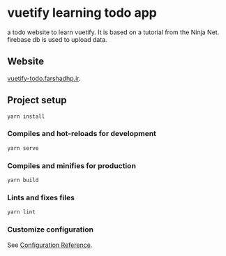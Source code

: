 # vuetify learning todo app
a todo website to learn vuetify. It is based on a tutorial from the Ninja Net. firebase db is used to upload data.

## Website
[vuetify-todo.farshadhp.ir](http://vuetify-todo.farshadhp.ir).

## Project setup
```
yarn install
```

### Compiles and hot-reloads for development
```
yarn serve
```

### Compiles and minifies for production
```
yarn build
```

### Lints and fixes files
```
yarn lint
```

### Customize configuration
See [Configuration Reference](https://cli.vuejs.org/config/).

